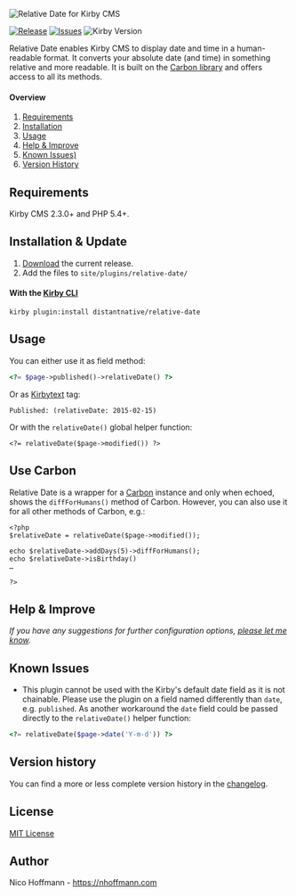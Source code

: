 ![Relative Date for Kirby CMS](http://distantnative.com/remote/github/kirby-relativedate-github.png)  

[![Release](https://img.shields.io/github/release/distantnative/relative-date.svg)](https://github.com/distantnative/relative-date/releases)  [![Issues](https://img.shields.io/github/issues/distantnative/relative-date.svg)](https://github.com/distantnative/relative-date/issues) ![Kirby Version](https://img.shields.io/badge/Kirby-2.3%2B-red.svg)

Relative Date enables Kirby CMS to display date and time in a human-readable  format. It converts your absolute date (and time) in something relative and more readable. It is built on the [Carbon library](http://carbon.nesbot.com/) and offers access to all its methods.

#### Overview
1. [Requirements](#Requirements)
2. [Installation](#install)  
3. [Usage](#use)  
4. [Help & Improve](#helping)  
5. [Known Issues)](#issues)  
6. [Version History](#history)  


## Requirements <a id="Requirements"></a>
Kirby CMS 2.3.0+ and PHP 5.4+.


## Installation & Update <a id="Installation"></a>
1. [Download](https://github.com/distantnative/relative-date/archive/master.zip) the current release.
2. Add the files to `site/plugins/relative-date/` 

#### With the [Kirby CLI](https://github.com/getkirby/cli)
```
kirby plugin:install distantnative/relative-date
```

## Usage <a id="use"></a>
You can either use it as field method:
```php
<?= $page->published()->relativeDate() ?>
```

Or as [Kirbytext](http://getkirby.com/docs/content/text) tag:
```
Published: (relativeDate: 2015-02-15)
```

Or with the `relativeDate()` global helper function:
```
<?= relativeDate($page->modified()) ?>
```

## Use Carbon
Relative Date is a wrapper for a [Carbon](http://carbon.nesbot.com/) instance and only when echoed, shows the `diffForHumans()` method of Carbon. However, you can also use it for all other methods of Carbon, e.g.:

```
<?php
$relativeDate = relativeDate($page->modified());

echo $relativeDate->addDays(5)->diffForHumans(); 
echo $relativeDate->isBirthday()
…

?>
```


## Help & Improve <a id="Help"></a>
*If you have any suggestions for further configuration options, [please let me know](https://github.com/distantnative/relative-date/issues/new).*


## Known Issues <a id="issues"></a>
- This plugin cannot be used with the Kirby's default date field as it is not chainable. Please use the plugin on a field named differently than `date`, e.g. `published`. As another workaround the `date` field could be passed directly to the `relativeDate()` helper function:
```php
<?= relativeDate($page->date('Y-m-d')) ?>
``` 


## Version history <a id="VersionHistory"></a>
You can find a more or less complete version history in the [changelog](CHANGELOG.md).

## License
[MIT License](http://www.opensource.org/licenses/mit-license.php)

## Author
Nico Hoffmann - <https://nhoffmann.com>
